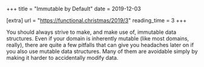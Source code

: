 +++
title = "Immutable by Default"
date = 2019-12-03

[extra]
url = "https://functional.christmas/2019/3"
reading_time = 3
+++

You should always strive to make, and make use of, immutable data structures. Even if your domain is inherently mutable (like most domains, really), there are quite a few pitfalls that can give you headaches later on if you also use mutable data structures. Many of them are avoidable simply by making it harder to accidentally modify data.
